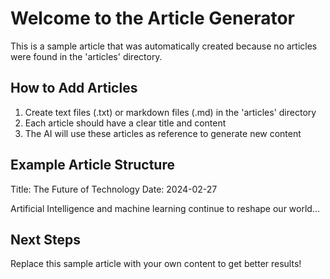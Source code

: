 # Welcome to the Article Generator

This is a sample article that was automatically created because no articles were found in the 'articles' directory.

## How to Add Articles

1. Create text files (.txt) or markdown files (.md) in the 'articles' directory
2. Each article should have a clear title and content
3. The AI will use these articles as reference to generate new content

## Example Article Structure

Title: The Future of Technology
Date: 2024-02-27

Artificial Intelligence and machine learning continue to reshape our world...

## Next Steps

Replace this sample article with your own content to get better results!